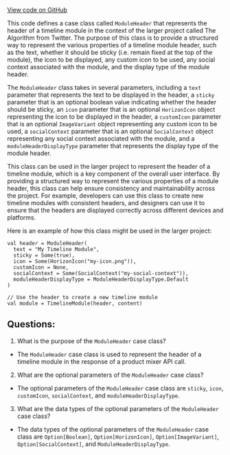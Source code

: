 [View code on GitHub](https://github.com/misbahsy/the-algorithm/product-mixer/core/src/main/scala/com/twitter/product_mixer/core/model/marshalling/response/urt/timeline_module/ModuleHeader.scala)

This code defines a case class called `ModuleHeader` that represents the header of a timeline module in the context of the larger project called The Algorithm from Twitter. The purpose of this class is to provide a structured way to represent the various properties of a timeline module header, such as the text, whether it should be sticky (i.e. remain fixed at the top of the module), the icon to be displayed, any custom icon to be used, any social context associated with the module, and the display type of the module header.

The `ModuleHeader` class takes in several parameters, including a `text` parameter that represents the text to be displayed in the header, a `sticky` parameter that is an optional boolean value indicating whether the header should be sticky, an `icon` parameter that is an optional `HorizonIcon` object representing the icon to be displayed in the header, a `customIcon` parameter that is an optional `ImageVariant` object representing any custom icon to be used, a `socialContext` parameter that is an optional `SocialContext` object representing any social context associated with the module, and a `moduleHeaderDisplayType` parameter that represents the display type of the module header.

This class can be used in the larger project to represent the header of a timeline module, which is a key component of the overall user interface. By providing a structured way to represent the various properties of a module header, this class can help ensure consistency and maintainability across the project. For example, developers can use this class to create new timeline modules with consistent headers, and designers can use it to ensure that the headers are displayed correctly across different devices and platforms.

Here is an example of how this class might be used in the larger project:

```
val header = ModuleHeader(
  text = "My Timeline Module",
  sticky = Some(true),
  icon = Some(HorizonIcon("my-icon.png")),
  customIcon = None,
  socialContext = Some(SocialContext("my-social-context")),
  moduleHeaderDisplayType = ModuleHeaderDisplayType.Default
)

// Use the header to create a new timeline module
val module = TimelineModule(header, content)
```
## Questions: 
 1. What is the purpose of the `ModuleHeader` case class?
- The `ModuleHeader` case class is used to represent the header of a timeline module in the response of a product mixer API call.

2. What are the optional parameters of the `ModuleHeader` case class?
- The optional parameters of the `ModuleHeader` case class are `sticky`, `icon`, `customIcon`, `socialContext`, and `moduleHeaderDisplayType`.

3. What are the data types of the optional parameters of the `ModuleHeader` case class?
- The data types of the optional parameters of the `ModuleHeader` case class are `Option[Boolean]`, `Option[HorizonIcon]`, `Option[ImageVariant]`, `Option[SocialContext]`, and `ModuleHeaderDisplayType`.